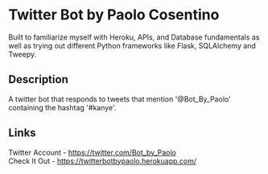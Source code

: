 # Twitter Bot by Paolo Cosentino

Built to familiarize myself with Heroku, APIs, and Database fundamentals as well
as trying out different Python frameworks like Flask, SQLAlchemy and Tweepy.

## Description

A twitter bot that responds to tweets that mention '@Bot_By_Paolo'
containing the hashtag '#kanye'.

## Links

Twitter Account -  https://twitter.com/Bot_by_Paolo   
Check It Out - https://twitterbotbypaolo.herokuapp.com/
